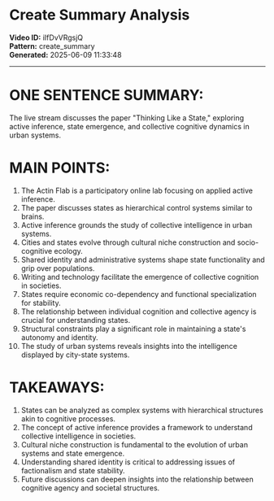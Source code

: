 # Create Summary Analysis

**Video ID:** iIfDvVRgsjQ  
**Pattern:** create_summary  
**Generated:** 2025-06-09 11:33:48  

---

# ONE SENTENCE SUMMARY:
The live stream discusses the paper "Thinking Like a State," exploring active inference, state emergence, and collective cognitive dynamics in urban systems.

# MAIN POINTS:
1. The Actin Flab is a participatory online lab focusing on applied active inference.
2. The paper discusses states as hierarchical control systems similar to brains.
3. Active inference grounds the study of collective intelligence in urban systems.
4. Cities and states evolve through cultural niche construction and socio-cognitive ecology.
5. Shared identity and administrative systems shape state functionality and grip over populations.
6. Writing and technology facilitate the emergence of collective cognition in societies.
7. States require economic co-dependency and functional specialization for stability.
8. The relationship between individual cognition and collective agency is crucial for understanding states.
9. Structural constraints play a significant role in maintaining a state's autonomy and identity.
10. The study of urban systems reveals insights into the intelligence displayed by city-state systems.

# TAKEAWAYS:
1. States can be analyzed as complex systems with hierarchical structures akin to cognitive processes.
2. The concept of active inference provides a framework to understand collective intelligence in societies.
3. Cultural niche construction is fundamental to the evolution of urban systems and state emergence.
4. Understanding shared identity is critical to addressing issues of factionalism and state stability.
5. Future discussions can deepen insights into the relationship between cognitive agency and societal structures.